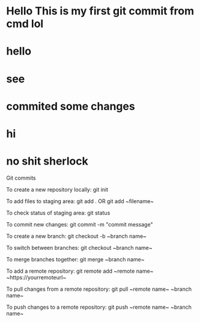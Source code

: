 # Hello This is my first git commit from cmd lol
# hello
# see


# commited some changes


# hi

# no shit sherlock

Git commits

To create a new repository locally: git init


To add files to staging area: git add .  OR   git add ~filename~


To check status of staging area: git status


To commit new changes: git commit -m "commit message"


To create a new branch: git checkout -b ~branch name~


To switch between branches: git checkout ~branch name~


To merge branches together: git merge ~branch name~


To add a remote repository: git remote add ~remote name~ ~https://yourremoteurl~


To pull changes from a remote repository: git pull ~remote name~ ~branch name~


To push changes to a remote repository: git push ~remote name~ ~branch name~

